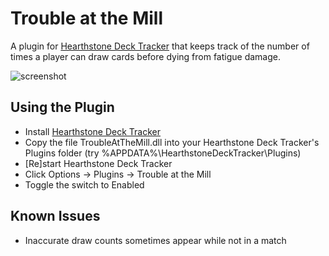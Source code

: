 # Trouble at the Mill

A plugin for [Hearthstone Deck Tracker](https://hsdecktracker.net/) that keeps track of the number of times a player can draw cards before dying from fatigue damage.

![screenshot](https://i.imgur.com/C1d35hC.png)

## Using the Plugin
- Install [Hearthstone Deck Tracker](https://hsdecktracker.net/)
- Copy the file TroubleAtTheMill.dll into your Hearthstone Deck Tracker's Plugins folder (try %APPDATA%\HearthstoneDeckTracker\Plugins)
- [Re]start Hearthstone Deck Tracker
- Click Options -> Plugins -> Trouble at the Mill
- Toggle the switch to Enabled

## Known Issues
- Inaccurate draw counts sometimes appear while not in a match
